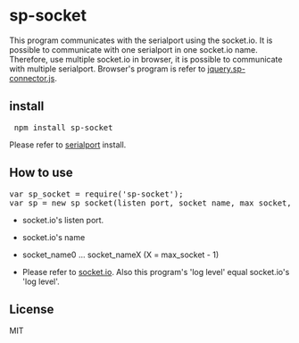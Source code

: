 # sp-socket
This program communicates with the serialport using the socket.io.
It is possible to communicate with one serialport in one socket.io name.
Therefore, use multiple socket.io in browser, it is possible to communicate with multiple serialport.
Browser's program is refer to [jquery.sp-connector.js](https://github.com/dimros/jquery.sp_connector.js.git).

## install
<pre>
 npm install sp-socket
</pre>

 Please refer to [serialport](https://github.com/voodootiki/serialport.git) install.

## How to use
<pre>
var sp_socket = require('sp-socket');
var sp = new sp_socket(listen_port, socket_name, max_socket, socket_options);
</pre>

* socket.io's listen port.

* socket.io's name

* socket_name0 ... socket_nameX  (X = max_socket - 1)

* Please refer to [socket.io](https://github.com/LearnBoost/socket.io).
  Also this program's 'log level' equal socket.io's 'log level'.

## License
 MIT
